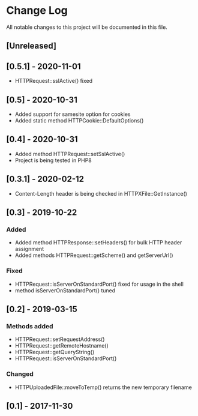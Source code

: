 # Change Log
All notable changes to this project will be documented in this file.

## [Unreleased]

## [0.5.1] - 2020-11-01

- HTTPRequest::sslActive() fixed

## [0.5] - 2020-10-31

- Added support for samesite option for cookies
- Added static method HTTPCookie::DefaultOptions()

## [0.4] - 2020-10-31

- Added method HTTPRequest::setSslActive()
- Project is being tested in PHP8

## [0.3.1] - 2020-02-12

- Content-Length header is being checked in HTTPXFile::GetInstance()

## [0.3] - 2019-10-22

### Added
- Added method HTTPResponse::setHeaders() for bulk HTTP header assignment
- Added methods HTTPRequest::getScheme() and getServerUrl()

### Fixed
- HTTPRequest::isServerOnStandardPort() fixed for usage in the shell
- method isServerOnStandardPort() tuned

## [0.2] - 2019-03-15

### Methods added
- HTTPRequest::setRequestAddress()
- HTTPRequest::getRemoteHostname()
- HTTPRequest::getQueryString()
- HTTPRequest::isServerOnStandardPort()

### Changed
- HTTPUploadedFile::moveToTemp() returns the new temporary filename

## [0.1] - 2017-11-30

